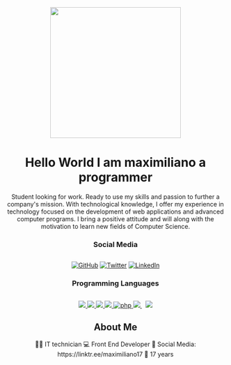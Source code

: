 <div id="header" align="center"> 
  <img src="[https://media.giphy.com/media/qgQUggAC3Pfv687qPC/giphy.gif](https://media.giphy.com/media/G74LKP9zsfLInmz3H6/giphy.gif)" width="300"/>
   <h1 align="center">Hello World I am maximiliano a programmer</h1> 
    <p align="center">
   Student looking for work. Ready to use my skills and passion to further a company's mission. With technological knowledge, I offer my experience in technology focused on the development of web applications and advanced computer programs. I bring a positive attitude and will along with the motivation to learn new fields of Computer Science.
    </p>
</div>  
<div align="center">  
  <h3 align="center">Social Media</h3> 
  <h2></h2>
 
  [![GitHub](https://img.shields.io/badge/GitHub-%2312100E.svg?&style=for-the-badge&logo=Github&logoColor=white)](https://github.com/Maximiliano17)
  [![Twitter](https://img.shields.io/badge/Twitter-%231DA1F2.svg?&style=for-the-badge&logo=twitter&logoColor=white)](https://twitter.com/maxicss)
  [![LinkedIn](https://img.shields.io/badge/LinkedIn-%230077B5.svg?&style=for-the-badge&logo=linkedin&logoColor=white)](https://www.linkedin.com/in/maximilianodossantos-front-end-web-developer-junior?lipi=urn%3Ali%3Apage%3Ad_flagship3_profile_view_base_contact_details%3B%2FgdDZ%2B6URFmzujlIfopmYQ%3D%3D)
  
</div>

<h3 align="center"> Programming Languages </h3>
  <h2></h2>
  
<p align="center"> 
    <a href="https://reactjs.org/" target="_blank"> <img src="https://img.icons8.com/color/48/000000/react-native.png"/> </a>
    <a href="https://developer.mozilla.org/en-US/docs/Web/JavaScript" target="_blank"> <img src="https://img.icons8.com/color/48/000000/javascript.png"/> </a> 
    <a href="https://www.w3.org/html/" target="_blank"> <img src="https://img.icons8.com/color/48/000000/html-5.png"/> </a> 
    <a href="https://www.w3schools.com/css/" target="_blank"> <img src="https://img.icons8.com/color/48/000000/css3.png"/> </a>
    <a href="https://www.php.net" target="_blank"> <img src="https://img.icons8.com/ios-filled/50/000000/php-logo.png" alt="php"/> </a> 
    <a style="padding-right:8px;" href="https://www.mysql.com/" target="_blank"> <img src="https://img.icons8.com/fluent/50/000000/mysql-logo.png"/> </a>
    <a href="https://git-scm.com/" target="_blank"> <img src="https://img.icons8.com/color/48/000000/git.png"/> </a> 
    
</p>

<div align="center">
<h2>About Me</h2>
👨‍💻 IT technician
💻 Front End Developer
🎯 Social Media: https://linktr.ee/maximiliano17
🎂 17 years
</div>

